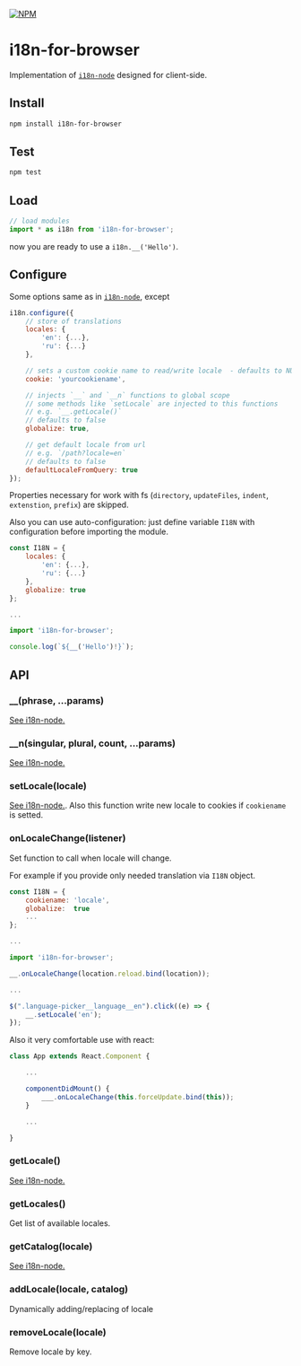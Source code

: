 [![NPM](https://nodei.co/npm/i18n-for-browser.png?compact=true)](https://nodei.co/npm/i18n-for-browser/)

# i18n-for-browser
Implementation of [`i18n-node`](https://github.com/mashpie/i18n-node) designed for client-side.


## Install
```sh
npm install i18n-for-browser
```

## Test
```sh
npm test
```

## Load
```js
// load modules
import * as i18n from 'i18n-for-browser';
```

now you are ready to use a `i18n.__('Hello')`. 


## Configure

Some options same as in [`i18n-node`](https://github.com/mashpie/i18n-node), except

```js
i18n.configure({
	// store of translations
    locales: {
    	'en': {...},
    	'ru': {...}
	},

    // sets a custom cookie name to read/write locale  - defaults to NULL
    cookie: 'yourcookiename',

    // injects `__` and `__n` functions to global scope
    // some methods like `setLocale` are injected to this functions
    // e.g. `__.getLocale()`
    // defaults to false
    globalize: true,

    // get default locale from url
    // e.g. `/path?locale=en`
    // defaults to false
    defaultLocaleFromQuery: true
});
```

Properties necessary for work with fs (`directory`, `updateFiles`, `indent`, `extenstion`, `prefix`) are skipped.

Also you can use auto-configuration: just define variable `I18N` with configuration before importing the module.

```js
const I18N = {
    locales: {
    	'en': {...},
    	'ru': {...}
	},
	globalize: true
};

...

import 'i18n-for-browser';

console.log(`${__('Hello')!}`);

```


## API


### __(phrase, ...params)

[See i18n-node.](https://github.com/mashpie/i18n-node#__)


### __n(singular, plural, count, ...params)

[See i18n-node.](https://github.com/mashpie/i18n-node#__n)


### setLocale(locale)

[See i18n-node.](https://github.com/mashpie/i18n-node#setlocale). Also this function write new locale to cookies if `cookiename` is setted.


### onLocaleChange(listener)

Set function to call when locale will change.

For example if you provide only needed translation via `I18N` object.
```js
const I18N = {
	cookiename: 'locale',
	globalize:  true
	...
};

...

import 'i18n-for-browser';

__.onLocaleChange(location.reload.bind(location));

...

$(".language-picker__language__en").click((e) => {
	__.setLocale('en');
});

```

Also it very comfortable use with react:
```js
class App extends React.Component {

	...

	componentDidMount() {
		___.onLocaleChange(this.forceUpdate.bind(this));
	}

	...

}
```


### getLocale()

[See i18n-node.](https://github.com/mashpie/i18n-node#getlocale)


### getLocales()

Get list of available locales.


### getCatalog(locale)

[See i18n-node.](https://github.com/mashpie/i18n-node#getcatalog)


### addLocale(locale, catalog)

Dynamically adding/replacing of locale


### removeLocale(locale)

Remove locale by key.
